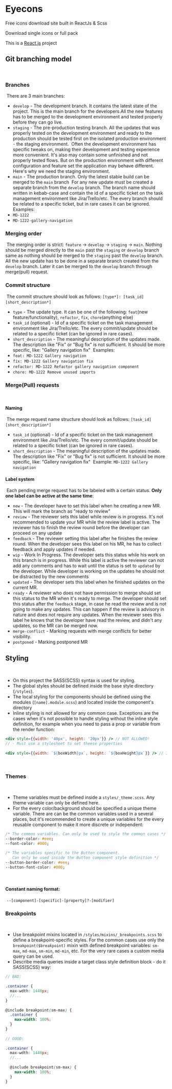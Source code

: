 # Eyecons

Free icons download site built in ReactJs & Scss 

Download single icons or full pack

This is a [React.js](https://reactjs.org/) project
​
## Git branching model
​
### Branches
​
There are 3 main branches:
​
- `develop` - The development branch. It contains the latest state of the project. This is the main branch for the
  developers.
​
  All the new features has to be merged to the development environment and tested properly before they can go live.
​
- `staging` - The pre-production testing branch. All the updates that was properly tested on the
  development environment and ready to the production should be tested first on the isolated
  production environment - the staging environment.
​
  Often the development environment has specific tweaks on, making their development and testing experience
  more convenient. It's also may contain some unfinished and not properly tested flows. But on the production
  environment with different configuration and feature set the application may behave different. Here's why we need
  the staging environment.
​
- `main` - The production branch. Only the latest stable build can be merged to the `main` branch
​
For any new update must be created a separate branch from the `develop` branch. The branch name should written in
kebab-case and contain the id of a specific ticket on the task management environment like Jira/Trello/etc.
The every branch should be related to a specific ticket, but in rare cases it can be ignored.
​
Examples:
​
- `MD-1222`
- `MD-1222-gallery-navigation`
​
### Merging order
​
The merging order is strict: `feature` -> `develop` -> `staging` -> `main`. Nothing should be merged directly to the `main` past
the `staging` or `develop` branch same as nothing should be merged to the `staging` past the `develop` branch. All the
new update has to be done in a separate branch created from the `develop` branch. Later it can be merged to the `develop`
branch through merge(pull) request.
​
### Commit structure
​
The commit structure should look as follows:
​
`[type*]: [task_id] [short_description*]`
​
- `type` - The update type. It can be one of the following: `feat`(new feature/functionality), `refactor`, `fix`,
  `chore`(anything else)
- `task_id` (optional) - Id of a specific ticket on the task management environment like Jira/Trello/etc. The every commit/update
  should be related to a specific ticket (can be ignored in rare cases).
- `short_description` - The meaningful description of the updates made. The description like "Fix" or "Bug fix" is not sufficient.
  It should be more specific, like: "Gallery navigation fix"
​
Examples:
​
- `feat: MD-1222 Gallery navigation`
- `fix: MD-1222 Gallery navigation fix`
- `refactor: MD-1222 Refactor gallery navigation component`
- `chore: MD-1222 Remove unused imports`
​
### Merge(Pull) requests
​
#### Naming
​
The merge request name structure should look as follows:
​
`[task_id] [short_description*]`
​
- `task_id` (optional) - Id of a specific ticket on the task management environment like Jira/Trello/etc. The every commit/update
  should be related to a specific ticket (can be ignored in rare cases).
- `short_description` - The meaningful description of the updates made. The description like "Fix" or "Bug fix" is not sufficient.
  It should be more specific, like: "Gallery navigation fix"
​
Example: `MD-1222 Gallery navigation`
​
#### Label system
​
Each pending merge request has to be labeled with a certain status. **Only one label can be active at the same time**:
​
- `new` - The developer have to set this label when he creating a new MR. This will mark the branch as "ready to review"
- `review` - The reviewer sets this label while review is in progress. It's not recommended to update your MR while the
  review label is active. The reviewer has to finish the review round before the developer can proceed on any update
- `feedback` - The reviewer setting this label after he finishes the review round. When the developer sees this label on
  his MR, he has to collect feedback and apply updates if needed.
- `wip` - Work In Progress. The developer sets this status while his work on this branch is in progress. While this label
  is active the reviewer can not add any comments and has to wait until the status is set to `updated` by the developer.
  While developer is working on the updates he should not be distracted by the new comments
- `updated` - The developer sets this label when he finished updates on the current MR.
- `ready` - A reviewer who does not have permission to merge should set this status to the MR when it's ready to merge.
  The developer should set this status after the `feedback` stage, in case he read the review and is not going to make
  any updates. This can happen if the review is advisory in nature and does not require any updates. When the reviewer
  sees this label he knows that the developer have read the review, and didn't any updates, so the MR can be merged now.
- `merge-conflict` - Marking requests with merge conflicts for better visibility.
- `postponed` - Marking postponed MR
​
## Styling
​
- On this project the SASS(SCSS) syntax is used for styling.
- The global styles should be defined inside the base style directory
  (`/styles`).
- The local styling for the components should be defined using the modules (`[name].module.scss`) and located inside the component's directory
- Inline styling is not allowed for any common case. Exceptions are the cases when it's not possible to handle styling
  without the inline style definition, for example when you need to pass a prop or variable from the render function:
​
```jsx harmony
<div style={{width: '40px', height: '20px'}} /> // NOT ALLOWED!
// - Must use a stylesheet to set theese properties
​
<div style={{width: `${boxWidth}px`, height: `${boxHeight}px`}} /> // IS ALLOWED
```
​
### Themes
​
- Theme variables must be defined inside a `styles/_theme.scss`. Any theme variable can only be defined here.
- For the every color/background should be specified a unique theme variable. There are can be the common variables used
  in a several places, but it's recommended to create a unique variables for the every reusable
  component to make it more discrete or independent:
​
```css
/* The common variables. Can only be used to style the common cases */
--border-color: #eee;
--font-color: #000;
​
/* The variables specific to the Button component. 
   Can only be used inside the Button component style definition */
--button-border-color: #eee;
--button-font-color: #000;
```
​
#### Constant naming format:
​
`--[component]-[specific]-[property]?-[modifier]`
​
### Breakpoints
​
- Use breakpoint mixins located in `/styles/mixins/_breakpoints.scss` to define a breakpoint-specific styles. For the
  common cases use only the `breakpoint($breakpoint)` mixin with defined breakpoint variables: `sm-max`, `md-max`, `sm-min`,
  `md-min`, etc. For the very rare cases a custom media query can be used.
- Describe media queries inside a target class style definition block - do it SASS(SCSS) way:
​
```scss
// BAD:
​
.container {
  max-wdth: 1440px;
  //...
}
​
@include breakpoint(sm-max) {
  .container {
    max-width: 100%;
  }
}
​
// GOOD:
​
.container {
  max-wdth: 1440px;
  //...
​
  @include breakpoint(sm-max) {
    max-width: 100%;
  }
}
```
